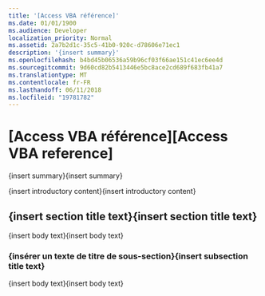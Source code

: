 ```yaml
---
title: '[Access VBA référence]'
ms.date: 01/01/1900
ms.audience: Developer
localization_priority: Normal
ms.assetid: 2a7b2d1c-35c5-41b0-920c-d78606e71ec1
description: '{insert summary}'
ms.openlocfilehash: b4bd45b06536a59b96cf03f66ae151c41ec6ee4d
ms.sourcegitcommit: 9d60cd82b5413446e5bc8ace2cd689f683fb41a7
ms.translationtype: MT
ms.contentlocale: fr-FR
ms.lasthandoff: 06/11/2018
ms.locfileid: "19781782"
---
```

# <a name="access-vba-reference"></a><span data-ttu-id="6980a-103">[Access VBA référence]</span><span class="sxs-lookup"><span data-stu-id="6980a-103">[Access VBA reference]</span></span>

<span data-ttu-id="6980a-104">{insert summary}</span><span class="sxs-lookup"><span data-stu-id="6980a-104">{insert summary}</span></span>
  
<span data-ttu-id="6980a-105">{insert introductory content}</span><span class="sxs-lookup"><span data-stu-id="6980a-105">{insert introductory content}</span></span>
  
## <a name="insert-section-title-text"></a><span data-ttu-id="6980a-106">{insert section title text}</span><span class="sxs-lookup"><span data-stu-id="6980a-106">{insert section title text}</span></span>

<span data-ttu-id="6980a-107">{insert body text}</span><span class="sxs-lookup"><span data-stu-id="6980a-107">{insert body text}</span></span>
  
### <a name="insert-subsection-title-text"></a><span data-ttu-id="6980a-108">{insérer un texte de titre de sous-section}</span><span class="sxs-lookup"><span data-stu-id="6980a-108">{insert subsection title text}</span></span>

<span data-ttu-id="6980a-109">{insert body text}</span><span class="sxs-lookup"><span data-stu-id="6980a-109">{insert body text}</span></span>
  

